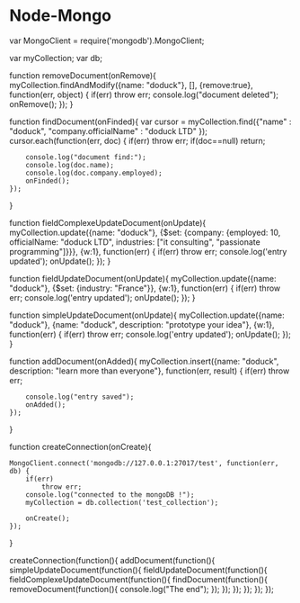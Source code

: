 # Node-Mongo

var MongoClient = require('mongodb').MongoClient;
 
var myCollection;
var db;
 
function removeDocument(onRemove){
    myCollection.findAndModify({name: "doduck"}, [], {remove:true}, function(err, object) {
        if(err)
            throw err;
        console.log("document deleted");
        onRemove();
    });
}
 
function findDocument(onFinded){
    var cursor = myCollection.find({"name" : "doduck", "company.officialName" : "doduck LTD" });
    cursor.each(function(err, doc) {
        if(err)
            throw err;
        if(doc==null)
            return;
 
        console.log("document find:");
        console.log(doc.name);
        console.log(doc.company.employed);
        onFinded();
    });
}
 
function fieldComplexeUpdateDocument(onUpdate){
    myCollection.update({name: "doduck"}, {$set: {company: {employed: 10, officialName: "doduck LTD", industries: ["it consulting", "passionate programming"]}}}, {w:1}, function(err) {
        if(err)
            throw err;
        console.log('entry updated');
        onUpdate();
    });
}
 
function fieldUpdateDocument(onUpdate){
    myCollection.update({name: "doduck"}, {$set: {industry: "France"}}, {w:1}, function(err) {
        if(err)
            throw err;
        console.log('entry updated');
        onUpdate();
    });
}
 
function simpleUpdateDocument(onUpdate){
    myCollection.update({name: "doduck"}, {name: "doduck", description: "prototype your idea"}, {w:1}, function(err) {
    if(err)
        throw err;
        console.log('entry updated');
        onUpdate();
    });
}
 
function addDocument(onAdded){
    myCollection.insert({name: "doduck", description: "learn more than everyone"}, function(err, result) {
        if(err)
            throw err;
 
        console.log("entry saved");
        onAdded();
    });
}
 
function createConnection(onCreate){
 
    MongoClient.connect('mongodb://127.0.0.1:27017/test', function(err, db) {
        if(err)
            throw err;
        console.log("connected to the mongoDB !");
        myCollection = db.collection('test_collection');
 
        onCreate();
    });
}
 
createConnection(function(){
    addDocument(function(){
        simpleUpdateDocument(function(){
            fieldUpdateDocument(function(){
                fieldComplexeUpdateDocument(function(){
                    findDocument(function(){
                        removeDocument(function(){
                            console.log("The end");
                        });
                    });
                });
            });
        });
    });
